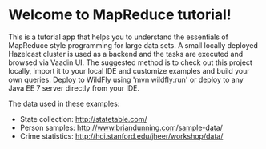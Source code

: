# Welcome to MapReduce tutorial!

This is a tutorial app that helps you to understand the essentials of MapReduce 
style programming for large data sets. A small locally deployed Hazelcast cluster
is used as a backend and the tasks are executed and browsed via Vaadin UI. The
suggested method is to check out this project locally, import it to your local
IDE and customize examples and build your own queries. Deploy to WildFly using
'mvn wildfly:run' or deploy to any Java EE 7 server directly from your IDE.

The data used in these examples:

 * State collection: http://statetable.com/
 * Person samples: http://www.briandunning.com/sample-data/
 * Crime statistics: http://hci.stanford.edu/jheer/workshop/data/
